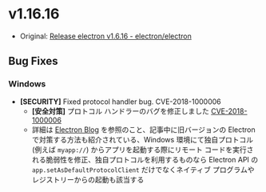 # v1.16.16

* Original: [Release electron v1.6.16 - electron/electron](https://github.com/electron/electron/releases/tag/v1.6.16)

## Bug Fixes

### Windows

* **[SECURITY]** Fixed protocol handler bug. CVE-2018-1000006
  * **[安全対策]** プロトコル ハンドラーのバグを修正しました [CVE-2018-1000006](https://cve.mitre.org/cgi-bin/cvename.cgi?name=CVE-2018-1000006)
  * 詳細は [Electron Blog](https://electronjs.org/blog/protocol-handler-fix) を参照のこと、記事中に旧バージョンの Electron で対策する方法も紹介されている、Windows 環境にて独自プロトコル (例えば `myapp://`) からアプリを起動する際にリモート コードを実行される脆弱性を修正、独自プロトコルを利用するものなら Electron API の `app.setAsDefaultProtocolClient` だけでなくネイティブ プログラムやレジストリーからの起動も該当する
